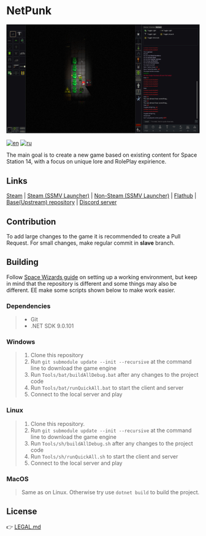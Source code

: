 # NetPunk

<p align="center"><img src="./Raw/Screenshots/1.png"  /></p>

[![en][icon-en]][en] [![ru][icon-ru]][ru]

[en]: ./README.md
[icon-en]: https://img.shields.io/badge/lang-en-red?style=flat-square
[ru]: ./README.ru.md
[icon-ru]: https://img.shields.io/badge/lang-ru-orange?style=flat-square

The main goal is to create a new game based on existing content for Space Station 14, with a focus on unique lore and RolePlay expirience.

## Links

[Steam](https://store.steampowered.com/app/1255460/Space_Station_14/) | [Steam (SSMV Launcher)](https://store.steampowered.com/app/2585480/Space_Station_Multiverse/) | [Non-Steam (SSMV Launcher)](https://spacestationmultiverse.com/downloads/)  | [Flathub](https://flathub.org/apps/com.spacestation14.Launcher) |  [Base(Upstream) repository](https://github.com/Simple-Station/Einstein-Engines) | [Discord server](https://discord.gg/Fmzp3kQ3AB)

## Contribution

To add large changes to the game it is recommended to create a Pull Request.
For small changes, make regular commit in **slave** branch.

## Building

Follow [Space Wizards guide](https://docs.spacestation14.com/en/general-development/setup/setting-up-a-development-environment.html) on setting up a working environment, but keep in mind that the repository is different and some things may also be different.
EE make some scripts shown below to make work easier.

### Dependencies

> - Git
> - .NET SDK 9.0.101

### Windows

> 1. Clone this repository
> 2. Run `git submodule update --init --recursive` at the command line to download the game engine
> 3. Run `Tools/bat/buildAllDebug.bat` after any changes to the project code
> 4. Run `Tools/bat/runQuickAll.bat` to start the client and server
> 5. Connect to the local server and play

### Linux

> 1. Clone this repository.
> 2. Run `git submodule update --init --recursive` at the command line to download the game engine
> 3. Run `Tools/sh/buildAllDebug.sh` after any changes to the project code
> 4. Run `Tools/sh/runQuickAll.sh` to start the client and server
> 5. Connect to the local server and play

### MacOS

> Same as on Linux. Otherwise try use `dotnet build` to build the project.

## License

👉 [LEGAL.md](./LEGAL.md)
